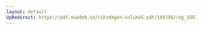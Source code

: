 ```yaml
---
layout: default
UpRedirect: https://pdf.swedeb.se/riksdagen-volumeG-pdf/199798/reg_199798/reg_199798_0080.pdf
---
```

